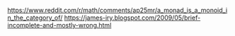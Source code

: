 https://www.reddit.com/r/math/comments/ap25mr/a_monad_is_a_monoid_in_the_category_of/
https://james-iry.blogspot.com/2009/05/brief-incomplete-and-mostly-wrong.html
